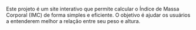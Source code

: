 Este projeto é um site interativo que permite calcular o Índice de Massa Corporal (IMC) de forma simples e eficiente. O objetivo é ajudar os usuários a entenderem melhor a relação entre seu peso e altura.

